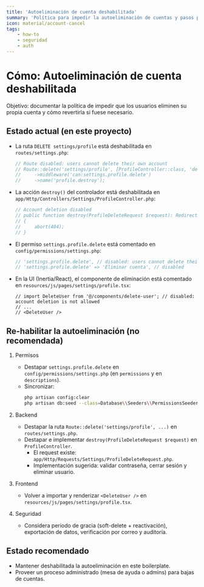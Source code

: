 ```yaml
---
title: 'Autoeliminación de cuenta deshabilitada'
summary: 'Política para impedir la autoeliminación de cuentas y pasos para re-habilitarla en caso de requerirse (rutas, permisos, UI y seguridad).'
icon: material/account-cancel
tags:
    - how-to
    - seguridad
    - auth
---
```


# Cómo: Autoeliminación de cuenta deshabilitada

Objetivo: documentar la política de impedir que los usuarios eliminen su propia cuenta y cómo revertirla si fuese necesario.

## Estado actual (en este proyecto)

- La ruta `DELETE settings/profile` está deshabilitada en `routes/settings.php`:

    ```php
    // Route disabled: users cannot delete their own account
    // Route::delete('settings/profile', [ProfileController::class, 'destroy'])
    //     ->middleware('can:settings.profile.delete')
    //     ->name('profile.destroy');
    ```

- La acción `destroy()` del controlador está deshabilitada en `app/Http/Controllers/Settings/ProfileController.php`:

    ```php
    // Account deletion disabled
    // public function destroy(ProfileDeleteRequest $request): RedirectResponse
    // {
    //     abort(404);
    // }
    ```

- El permiso `settings.profile.delete` está comentado en `config/permissions/settings.php`:

    ```php
    // 'settings.profile.delete', // disabled: users cannot delete their own account
    // 'settings.profile.delete' => 'Eliminar cuenta', // disabled
    ```

- En la UI (Inertia/React), el componente de eliminación está comentado en `resources/js/pages/settings/profile.tsx`:

    ```tsx
    // import DeleteUser from '@/components/delete-user'; // disabled: account deletion is not allowed
    // ...
    // <DeleteUser />
    ```

## Re-habilitar la autoeliminación (no recomendada)

1. Permisos

    - Destapar `settings.profile.delete` en `config/permissions/settings.php` (en `permissions` y en `descriptions`).
    - Sincronizar:
        ```bash
        php artisan config:clear
        php artisan db:seed --class=Database\\Seeders\\PermissionsSeeder
        ```

2. Backend

    - Destapar la ruta `Route::delete('settings/profile', ...)` en `routes/settings.php`.
    - Destapar e implementar `destroy(ProfileDeleteRequest $request)` en `ProfileController`.
        - El request existe: `app/Http/Requests/Settings/ProfileDeleteRequest.php`.
        - Implementación sugerida: validar contraseña, cerrar sesión y eliminar usuario.

3. Frontend

    - Volver a importar y renderizar `<DeleteUser />` en `resources/js/pages/settings/profile.tsx`.

4. Seguridad

    - Considera periodo de gracia (soft-delete + reactivación), exportación de datos, verificación por correo y auditoría.

## Estado recomendado

- Mantener deshabilitada la autoeliminación en este boilerplate.
- Proveer un proceso administrado (mesa de ayuda o admins) para bajas de cuentas.
